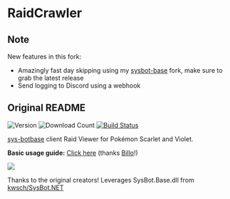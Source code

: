 # RaidCrawler

## Note

New features in this fork:
- Amazingly fast day skipping using my [sysbot-base](https://github.com/Eppin/sys-botbase/releases) fork, make sure to grab the latest release
- Send logging to Discord using a webhook

## Original README

![Version](https://img.shields.io/github/v/release/Eppin/RaidCrawler?label=latest%20release)
![Download Count](https://img.shields.io/github/downloads/Eppin/RaidCrawler/total?label=total%20downloads)
[![Build Status](https://img.shields.io/github/actions/workflow/status/Eppin/RaidCrawler/dotnet-desktop.yml?branch=main)](https://nightly.link/Eppin/RaidCrawler/workflows/dotnet-desktop/main/RaidCrawler.zip)

[sys-botbase](https://github.com/olliz0r/sys-botbase) client Raid Viewer for Pokémon Scarlet and Violet.

**Basic usage guide:** [Click here](https://billo-guides.github.io/cfw/sv/raidcrawler) (thanks [Billo](https://github.com/Billo-PS)!)

![](https://i.imgur.com/TNOvbdY.png)

Thanks to the original creators!
Leverages SysBot.Base.dll from [kwsch/SysBot.NET](https://github.com/kwsch/SysBot.NET)
